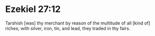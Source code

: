 # Ezekiel 27:12

Tarshish [was] thy merchant by reason of the multitude of all [kind of] riches; with silver, iron, tin, and lead, they traded in thy fairs.